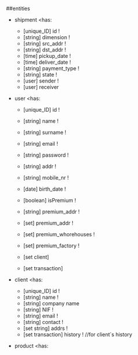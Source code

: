 ##entities

- shipment
  <has:
    - [unique_ID] id !
    - [string] dimension !
    - [string] src_addr !
    - [string] dst_addr !
    - [time] pickup_date !
    - [time] deliver_date !
    - [string] payment_type !
    - [string] state !
    - [user] sender !
    - [user] receiver
  >

- user
  <has:
    - [unique_ID] id !
    - [string] name !
    - [string] surname !
    - [string] email !
    - [string] password !
    - [string] addr !
    - [string] mobile_nr !
    - [date] birth_date !

    - [boolean] isPremium !
    - [string] premium_addr !
    - [set] premium_addr !
    - [set] premium_whorehouses !
    - [set] premium_factory !
    - [set client] 
    - [set transaction] 

- client
  <has:
    - [unique_ID] id !
    - [string] name !
    - [string] company name
    - [string] NIF !
    - [string] email !
    - [string] contact !
    - [set string] addrs !
    - [set transaction] history ! //for client`s history

- product
  <has:
    
  >

    
>
   
   

  > 
